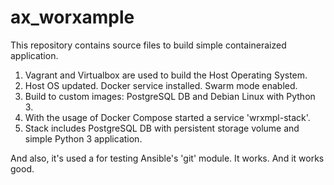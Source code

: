 # ax_worxample
This repository contains source files to build simple containeraized application.

1. Vagrant and Virtualbox are used to build the Host Operating System.
2. Host OS updated. Docker service installed. Swarm mode enabled.
3. Build to custom images: PostgreSQL DB and Debian Linux with Python 3.
4. With the usage of Docker Compose started a service 'wrxmpl-stack'.
5. Stack includes PostgreSQL DB with persistent storage volume and simple Python 3 application. 

And also, it's used a for testing Ansible's 'git' module.
It works. And it works good.
